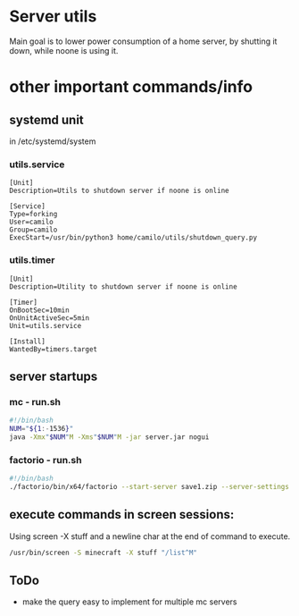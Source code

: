 # Server utils

Main goal is to lower power consumption of a home server, by shutting it down, while noone is using it.

# other important commands/info

## systemd unit
in /etc/systemd/system
### utils.service
```
[Unit]
Description=Utils to shutdown server if noone is online

[Service]
Type=forking
User=camilo
Group=camilo
ExecStart=/usr/bin/python3 home/camilo/utils/shutdown_query.py
```

### utils.timer
```
[Unit]
Description=Utility to shutdown server if noone is online

[Timer]
OnBootSec=10min
OnUnitActiveSec=5min
Unit=utils.service

[Install]
WantedBy=timers.target
```

## server startups

### mc - run.sh
```bash
#!/bin/bash
NUM="${1:-1536}"
java -Xmx"$NUM"M -Xms"$NUM"M -jar server.jar nogui
```

### factorio - run.sh
```bash
#!/bin/bash
./factorio/bin/x64/factorio --start-server save1.zip --server-settings server-settings.json --port 34198 | tee factorio-console.log
```

## execute commands in screen sessions:
Using screen -X stuff and a newline char at the end of command to execute.
```bash
/usr/bin/screen -S minecraft -X stuff "/list^M"
```

## ToDo

* make the query easy to implement for multiple mc servers
